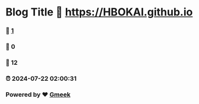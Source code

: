 # Blog Title :link: https://HBOKAI.github.io 
### :page_facing_up: [1](https://HBOKAI.github.io/tag.html) 
### :speech_balloon: 0 
### :hibiscus: 12 
### :alarm_clock: 2024-07-22 02:00:31 
### Powered by :heart: [Gmeek](https://github.com/Meekdai/Gmeek)
